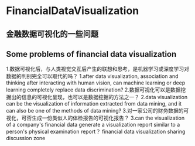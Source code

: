 # FinancialDataVisualization
## 金融数据可视化的一些问题
## Some problems of financial data visualization
   1.数据可视化后，与人类视觉交互后产生的联想和思考，是机器学习或深度学习对数据的判别完全可以取代的吗？
   1.after data visualization, association and thinking after interacting with human vision, can machine learning or deep learning completely replace data discrimination?
   2.数据可视化可以是数据挖掘出的信息的可视化呈现，也可以是数据挖掘的方法之一？
   2.data visualization can be the visualization of information extracted from data mining, and it can also be one of the methods of data mining?
   3.对一家公司的财务数据的可视化，可否生成一份类似人的体检报告的可视化报告？
   3.can the visualization of a company's financial data generate a visualization report similar to a person's physical examination report？
financial data visualization sharing discussion zone
